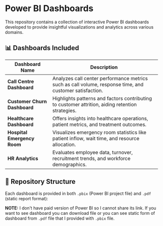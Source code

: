 # Power BI Dashboards

This repository contains a collection of interactive Power BI dashboards developed to provide insightful visualizations and analytics across various domains.

## 📊 Dashboards Included

| Dashboard Name               | Description                                                                 |
|-----------------------------|-----------------------------------------------------------------------------|
| **Call Centre Dashboard**   | Analyzes call center performance metrics such as call volume, response time, and customer satisfaction. |
| **Customer Churn Dashboard**| Highlights patterns and factors contributing to customer attrition, aiding retention strategies. |
| **Healthcare Dashboard**    | Offers insights into healthcare operations, patient metrics, and treatment outcomes. |
| **Hospital Emergency Room** | Visualizes emergency room statistics like patient inflow, wait time, and resource allocation. |
| **HR Analytics**            | Evaluates employee data, turnover, recruitment trends, and workforce demographics. |

## 📂 Repository Structure

Each dashboard is provided in both `.pbix` (Power BI project file) and `.pdf` (static report format):

**NOTE:** I don't have paid version of Power BI so I cannot share its link. If you want to see dashboard you can download file or you can see static form of dashboard from `.pdf` file that I provided with `.pbix` file.
